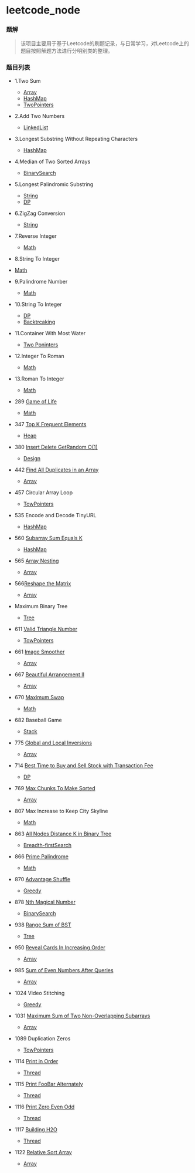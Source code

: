 

# leetcode_node

### 题解
> 该项目主要用于基于Leetcode的刷题记录，与日常学习，对Leetcode上的题目按照解题方法进行分明别类的整理。

### 题目列表
- 1.Two Sum
    - [Array](./Array/TwoSum.md)
    - [HashMap](./HashTable/TwoSum.md)
    - [TwoPointers](./TwoPointers/TwoSum.md)


- 2.Add Two Numbers
  
    - [LinkedList](./LinkedList/AddTwoNumbers.md)
    
- 3.Longest Substring Without Repeating Characters
  
    - [HashMap](./HashTable/LongestSubstringWithoutRepeatingCharacters.md)
    
- 4.Median of Two Sorted Arrays
  
    - [BinarySearch](./BinarySearch/MedianOfTwoSortedArrays.md)
    
- 5.Longest Palindromic Substring
    - [String](./String/LongestPalindromicSubstring.md)
    - [DP](./DynamicProgramming/LongestPalindromicSubstring.md)
    
- 6.ZigZag Conversion
  
    - [String](./String/ZigZagConversion.md)
    
- 7.Reverse Integer
  
    - [Math](./Math/ReverseInteger.md)
    
- 8.String To Integer
- [Math](./Math/StringToInteger.md)
  
- 9.Palindrome Number
  
    - [Math](./Math/PalindromeNumber.md)
    
- 10.String To Integer
    - [DP](./DynamicProgramming/RegularExpressionMatching.md)
    - [Backtrcaking](./Backtrcaking/RegularExpressionMatching.md)
    
- 11.Container With Most Water
  
    - [Two Poninters](./TwoPointers/ContainerWithMostWater.md)
    
- 12.Integer To Roman
  
    - [Math](./Math/IntegerToRoman.md)
    
- 13.Roman To Integer
  
    - [Math](./Math/RomanToInteger.md)
    
- 289 [Game of Life](https://leetcode-cn.com/problems/game-of-life/)

    - [Math](./Math/GameOfLife.md)
    
- 347 [Top K Frequent Elements](https://leetcode-cn.com/problems/top-k-frequent-elements/)

    - [Heap](./Heap/TopKFrequentElements.md)
    
- 380 [ Insert Delete GetRandom O(1)](https://leetcode-cn.com/problems/insert-delete-getrandom-o1/)
  
    - [Design](./Design/RandomizedSet.md)
    
- 442 [Find All Duplicates in an Array](https://leetcode-cn.com/problems/find-all-duplicates-in-an-array/)

    - [Array](./Array/FindAllDuplicatesInAnArray.md)
    
- 457 Circular Array Loop

    - [TowPointers](./TowPointers/CircularArrayLoop.md)
    
- 535 Encode and Decode TinyURL

    - [HashMap](./HashTable/EncodeAndDecodeTinyURL.md)
    
- 560 [Subarray Sum Equals K](https://leetcode-cn.com/problems/subarray-sum-equals-k/)

    - [HashMap](./HashTable/SubarraySumEqualsK.md)
    
- 565 [Array Nesting](https://leetcode-cn.com/problems/array-nesting/)

    - [Array](./Array/ArrayNesting.md)
    
- 566[Reshape the Matrix](https://leetcode-cn.com/problems/reshape-the-matrix/)

    - [Array](./Array/ReshapeTheMatrix.md)
    
- Maximum Binary Tree

    - [Tree](./Tree/MaximumBinaryTree.md)
    
- 611 [Valid Triangle Number](https://leetcode-cn.com/problems/valid-triangle-number/)

    - [TowPointers](./TowPointers/ValidTriangleNumber.md)
- 661 [Image Smoother](https://leetcode-cn.com/problems/image-smoother/)

    - [Array](./Array/ImageSmoother.md)

- 667 [Beautiful Arrangement II](https://leetcode-cn.com/problems/beautiful-arrangement-ii/)

    - [Array](./Array/BeautifulArrangement2.md)

- 670 [Maximum Swap](https://leetcode-cn.com/problems/maximum-swap/)
    - [Math](./Math/MaximumSwap.md)
- 682 Baseball Game

    - [Stack](./Stack/BaseballGame.md)

- 775 [Global and Local Inversions](https://leetcode-cn.com/problems/global-and-local-inversions/)

    - [Array](./Array/GlobalAndLocalInversions.md)

- 714 [Best Time to Buy and Sell Stock with Transaction Fee](https://leetcode-cn.com/problems/best-time-to-buy-and-sell-stock-with-transaction-fee/)
    - [DP](./BestTimeToBuyAndSellStockWithTransactionFee.md)
- 769 [ Max Chunks To Make Sorted](https://leetcode-cn.com/problems/max-chunks-to-make-sorted/)
    - [Array](./Array/MaxChunksToMakeSorted.md)
- 807 Max Increase to Keep City Skyline

    - [Math](./Math/MaxIncreaseToKeepCitySkyline.md)
- 863 [All Nodes Distance K in Binary Tree](https://leetcode-cn.com/problems/all-nodes-distance-k-in-binary-tree/)

    - [Breadth-firstSearch](./Breadth-firstSearch/AllNodesDistanceKInBinaryTree.md)
- 866 [Prime Palindrome](https://leetcode-cn.com/problems/prime-palindrome/)

    - [Math](./Math/PrimePalindrome.md)

- 870 [Advantage Shuffle](https://leetcode-cn.com/problems/advantage-shuffle/)

    - [Greedy](./Greedy/AdvantageShuffle.md)

- 878 [Nth Magical Number](https://leetcode-cn.com/problems/nth-magical-number/)

    - [BinarySearch](./BinarySearch/NthMagicalNumber.md)

- 938 [Range Sum of BST](https://leetcode-cn.com/problems/range-sum-of-bst/)

    - [Tree](./Tree/RangeSumOfBST.md)

- 950 [Reveal Cards In Increasing Order](https://leetcode-cn.com/problems/reveal-cards-in-increasing-order/)

    - [Array](./Array/RevealCardsInIncreasingOrder.md)

- 985 [Sum of Even Numbers After Queries](https://leetcode-cn.com/problems/sum-of-even-numbers-after-queries/)

    - [Array](./Array/SumOfEvenNumbersAfterQueries.md)

- 1024 Video Stitching

    - [Greedy](./Greedy/VideoStitching.md)

- 1031 [Maximum Sum of Two Non-Overlapping Subarrays](https://leetcode-cn.com/problems/maximum-sum-of-two-non-overlapping-subarrays/)

    - [Array](./Array/MaximumSumOfTwoNonOverlappingSubarrays.md)

- 1089 Duplication Zeros

    - [TowPointers](./TowPointers/DuplicationZeros.md)

- 1114 [Print in Order](https://leetcode-cn.com/problems/print-in-order/)

    - [Thread](./Thread/PrintInOrder.md)

- 1115 [Print FooBar Alternately](https://leetcode-cn.com/problems/print-foobar-alternately/)

    - [Thread](./Thread/PrintFooBarAlternately.md)

- 1116 [Print Zero Even Odd](https://leetcode-cn.com/problems/print-zero-even-odd/)

  - [Thread](./Thread/PrintZeroEvenOdd.md)

- 1117 [Building H2O](https://leetcode-cn.com/problems/building-h2o/)

  - [Thread](./Thread/BuildingH2O.md)

- 1122 [Relative Sort Array](https://leetcode-cn.com/problems/relative-sort-array/)

  - [Array](./Array/RelativeSortArray.md)

    

  ​	

  

    

    

    

    

    

